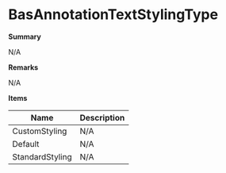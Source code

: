 # BasAnnotationTextStylingType

**Summary**

N/A

**Remarks**

N/A

**Items**

|Name|Description|
|---|---|
|CustomStyling|N/A|
|Default|N/A|
|StandardStyling|N/A|

